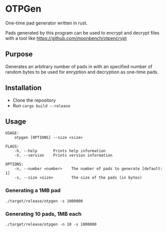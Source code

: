 # OTPGen
One-time pad generator written in rust.

Pads generated by this program can be used to encrypt and decrypt files with a tool like https://github.com/moonbench/otpencrypt

## Purpose
Generates an arbitrary number of pads in with an specified number of random bytes to be used for enryption and decryption as one-time pads.

## Installation
 * Clone the repository
 * Run `cargo build --release`

## Usage
```
USAGE:
    otpgen [OPTIONS] --size <size>

FLAGS:
    -h, --help       Prints help information
    -V, --version    Prints version information

OPTIONS:
    -n, --number <number>    The number of pads to generate [default: 1]
    -s, --size <size>        The size of the pads (in bytes)

```

### Generating a 1MB pad
```
./target/release/otpgen -s 1000000
```

### Generating 10 pads, 1MB each
```
./target/release/otpgen -n 10 -s 1000000
```

